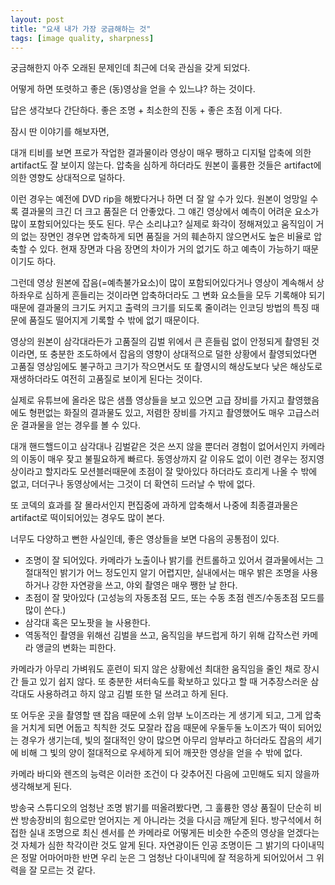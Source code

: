 ```yaml
---
layout: post
title: "요새 내가 가장 궁금해하는 것"
tags: [image quality, sharpness]
---
```


궁금해한지 아주 오래된 문제인데 최근에 더욱 관심을 갖게 되었다. 

어떻게 하면 또렷하고 좋은 (동)영상을 얻을 수 있느냐? 하는 것이다.

답은 생각보다 간단하다. 좋은 조명 + 최소한의 진동 + 좋은 초점 이게 다다.

잠시 딴 이야기를 해보자면,

대개 티비를 보면 프로가 작업한 결과물이라 영상이 매우 쨍하고 디지털 압축에 의한 artifact도 잘 보이지 않는다. 압축을 심하게 하더라도 원본이 훌륭한 것들은 artifact에 의한 영향도 상대적으로 덜하다. 

이런 경우는 예전에 DVD rip을 해봤다거나 하면 더 잘 알 수가 있다. 원본이 엉망일 수록 결과물의 크긴 더 크고 품질은 더 안좋았다. 그 얘긴 영상에서 예측이 어려운 요소가 많이 포함되어있다는 뜻도 된다. 무슨 소리냐고? 실제로 화각이 정해져있고 움직임이 거의 없는 장면인 경우면 압축하게 되면 품질을 거의 훼손하지 않으면서도 높은 비율로 압축할 수 있다. 현재 장면과 다음 장면의 차이가 거의 없기도 하고 예측이 가능하기 때문이기도 하다.

그런데 영상 원본에 잡음(=예측불가요소)이 많이 포함되어있다거나 영상이 계속해서 상하좌우로 심하게 흔들리는 것이라면 압축하더라도 그 변화 요소들을 모두 기록해야 되기 때문에 결과물의 크기도 커지고 출력의 크기를 되도록 줄이려는 인코딩 방법의 특징 때문에 품질도 떨어지게 기록할 수 밖에 없기 때문이다.

영상의 원본이 삼각대라든가 고품질의 김벌 위에서 큰 흔들림 없이 안정되게 촬영된 것이라면, 또 충분한 조도하에서 잡음의 영향이 상대적으로 덜한 상황에서 촬영되었다면 고품질 영상임에도 불구하고 크기가 작으면서도 또 촬영시의 해상도보다 낮은 해상도로 재생하더라도 여전히 고품질로 보이게 된다는 것이다. 

실제로 유튜브에 올라온 많은 샘플 영상들을 보고 있으면 고급 장비를 가지고 촬영했음에도 형편없는 화질의 결과물도 있고, 저렴한 장비를 가지고 촬영했어도 매우 고급스러운 결과물을 얻는 경우를 볼 수 있다. 

대개 핸드핼드이고 삼각대나 김벌같은 것은 쓰지 않을 뿐더러 경험이 없어서인지 카메라의 이동이 매우 잦고 불필요하게 빠르다. 동영상까지 갈 이유도 없이 이런 경우는 정지영상이라고 할지라도 모션블러때문에 초점이 잘 맞아있다 하더라도 흐리게 나올 수 밖에 없고, 더더구나 동영상에서는 그것이 더 확연히 드러날 수 밖에 없다. 

또 코덱의 효과를 잘 몰라서인지 편집중에 과하게 압축해서 나중에 최종결과물은 artifact로 떡이되어있는 경우도 많이 본다. 

너무도 다양하고 뻔한 사실인데, 좋은 영상들을 보면 다음의 공통점이 있다. 

- 조명이 잘 되어있다. 카메라가 노출이나 밝기를 컨트롤하고 있어서 결과물에서는 그 절대적인 밝기가 어느 정도인지 알기 어렵지만, 실내에서는 매우 밝은 조명을 사용하거나 강한 자연광을 쓰고, 야외 촬영은 매우 쨍한 날 한다. 
- 초점이 잘 맞아있다 (고성능의 자동초점 모드, 또는 수동 초점 렌즈/수동초점 모드를 많이 쓴다.)
- 삼각대 혹은 모노팟을 늘 사용한다.
- 역동적인 촬영을 위해선 김벌을 쓰고, 움직임을 부드럽게 하기 위해 갑작스런 카메라 앵글의 변화는 피한다.

카메라가 아무리 가벼워도 훈련이 되지 않은 상황에선 최대한 움직임을 줄인 채로 장시간 들고 있기 쉽지 않다. 또 충분한 셔터속도를 확보하고 있다고 할 때 거추장스러운 삼각대도 사용하려고 하지 않고 김벌 또한 덜 쓰려고 하게 된다. 

또 어두운 곳을 촬영할 땐 잡음 때문에 소위 암부 노이즈라는 게 생기게 되고, 그게 압축을 거치게 되면 어둡고 칙칙한 것도 모잘라 잡음 때문에 우둘두둘 노이즈가 떡이 되어있는 경우가 생기는데, 빛의 절대적인 양이 많으면 아무리 암부라고 하더라도 잡음의 세기에 비해 그 빛의 양이 절대적으로 우세하게 되어 깨끗한 영상을 얻을 수 밖에 없다.

카메라 바디와 렌즈의 능력은 이러한 조건이 다 갖추어진 다음에 고민해도 되지 않을까 생각해보게 된다. 

방송국 스튜디오의 엄청난 조명 밝기를 떠올려봤다면, 그 훌륭한 영상 품질이 단순히 비싼 방송장비의 힘으로만 얻어지는 게 아니라는 것을 다시금 깨닫게 된다. 방구석에서 허접한 실내 조명으로 최신 센서를 쓴 카메라로 어떻게든 비슷한 수준의 영상을 얻겠다는 것 자체가 심한 착각이란 것도 알게 된다. 자연광이든 인공 조명이든 그 밝기의 다이내믹은 정말 어마어마한 반면 우리 눈은 그 엄청난 다이내믹에 잘 적응하게 되어있어서 그 위력을 잘 모르는 것 같다. 

